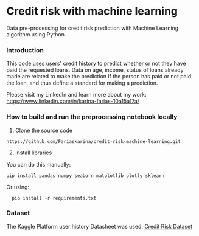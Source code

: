 # Credit risk with machine learning
Data pre-processing for credit risk prediction with Machine Learning algorithm using Python.

### Introduction
This code uses users' credit history to predict whether or not they have paid the requested loans. Data on age, income, status of loans already made are related to make the prediction if the person has paid or not paid the loan, and thus define a standard for making a prediction.

Please visit my LinkedIn and learn more about my work: https://www.linkedin.com/in/karina-farias-10a15a17a/

### How to build and run the preprocessing notebook locally

1. Clone the source code
```
https://github.com/Fariaskarina/credit-risk-machine-learning.git
```

2. Install libraries

You can do this manually:
```
pip install pandas numpy seaborn matplotlib plotly sklearn
```
Or using:
```
  pip install -r requirements.txt
```

### Dataset
The Kaggle Platform user history Datasheet was used:
[Credit Risk Dataset](https://www.kaggle.com/datasets/laotse/credit-risk-dataset)

